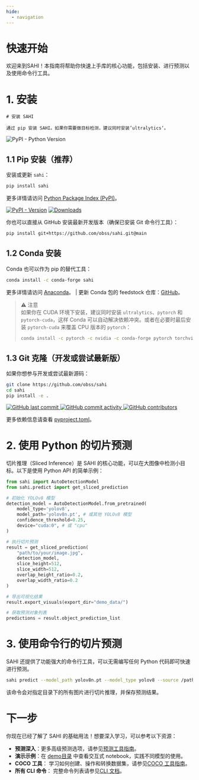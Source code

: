 ```yaml
---
hide:
  - navigation
---
```


# 快速开始

欢迎来到SAHI！本指南将帮助你快速上手库的核心功能，包括安装、进行预测以及使用命令行工具。

# 1. 安装

```
# 安装 SAHI

通过 pip 安装 SAHI。如果你需要做目标检测，建议同时安装’ultralytics‘。
```
![PyPI - Python Version](https://img.shields.io/pypi/pyversions/sahi?logo=python&logoColor=gold)

## 1.1 Pip 安装（推荐）

安装或更新 `sahi`：

```bash
pip install sahi
```

更多详情请访问 [Python Package Index (PyPI)](https://pypi.org/project/sahi/)。  

[![PyPI - Version](https://img.shields.io/pypi/v/sahi?logo=pypi&logoColor=white)](https://pypi.org/project/sahi/) [![Downloads](https://static.pepy.tech/badge/sahi)](https://www.pepy.tech/projects/sahi)

你也可以直接从 GitHub 安装最新开发版本（确保已安装 Git 命令行工具）：

```bash
pip install git+https://github.com/obss/sahi.git@main
```

## 1.2 Conda 安装

Conda 也可以作为 pip 的替代工具：

```bash
conda install -c conda-forge sahi
```

更多详情请访问 [Anaconda](https://anaconda.org/conda-forge/sahi)。  | 更新 Conda 包的 feedstock 仓库：[GitHub](https://github.com/conda-forge/sahi-feedstock/)。

> ⚠️ 注意  
> 如果你在 CUDA 环境下安装，建议同时安装 `ultralytics`、`pytorch` 和 `pytorch-cuda`，这样 Conda 可以自动解决依赖冲突。或者在必要时最后安装 `pytorch-cuda` 来覆盖 CPU 版本的 `pytorch`：
>
> ```bash
> conda install -c pytorch -c nvidia -c conda-forge pytorch torchvision pytorch-cuda=11.8 ultralytics
> ```

## 1.3 Git 克隆（开发或尝试最新版）

如果你想参与开发或尝试最新源码：

```bash
git clone https://github.com/obss/sahi
cd sahi
pip install -e .
```

<p align="left">
  <a href="https://github.com/obss/sahi">
    <img src="https://img.shields.io/github/last-commit/obss/sahi?logo=github" alt="GitHub last commit">
  </a>
  <a href="https://github.com/obss/sahi/commits/main">
    <img src="https://img.shields.io/github/commit-activity/t/obss/sahi" alt="GitHub commit activity">
  </a>
  <a href="https://github.com/obss/sahi/graphs/contributors">
    <img src="https://img.shields.io/github/contributors/obss/sahi" alt="GitHub contributors">
  </a>
</p>

更多依赖信息请查看 [pyproject.toml](https://github.com/obss/sahi/blob/main/pyproject.toml)。

# 2. 使用 Python 的切片预测

切片推理（Sliced Inference）是 SAHI 的核心功能，可以在大图像中检测小目标。以下是使用 Python API 的简单示例：

```python
from sahi import AutoDetectionModel
from sahi.predict import get_sliced_prediction

# 初始化 YOLOv8 模型
detection_model = AutoDetectionModel.from_pretrained(
    model_type='yolov8',
    model_path='yolov8n.pt', # 或其他 YOLOv8 模型
    confidence_threshold=0.25,
    device="cuda:0", # 或 "cpu"
)

# 执行切片预测
result = get_sliced_prediction(
    "path/to/your/image.jpg",
    detection_model,
    slice_height=512,
    slice_width=512,
    overlap_height_ratio=0.2,
    overlap_width_ratio=0.2
)

# 导出可视化结果
result.export_visuals(export_dir="demo_data/")

# 获取预测对象列表
predictions = result.object_prediction_list
```
# 3. 使用命令行的切片预测

SAHI 还提供了功能强大的命令行工具，可以无需编写任何 Python 代码即可快速进行预测。

```bash
sahi predict --model_path yolov8n.pt --model_type yolov8 --source /path/to/images/ --slice_height 512 --slice_width 512
```
该命令会对指定目录下的所有图片进行切片推理，并保存预测结果。

# 下一步

你现在已经了解了 SAHI 的基础用法！想要深入学习，可以参考以下资源：

* **预测深入**：更多高级预测选项，请参见[预测工具指南](predict.md)。
* **演示示例**：在 [demo目录](../../demo/) 中查看交互式 notebook，实践不同模型的使用。
* **COCO 工具**： 学习如何创建、操作和转换数据集，请参见[COCO 工具指南](coco.md)。
* **所有 CLI 命令**： 完整命令列表请参见[CLI 文档](cli.md)。